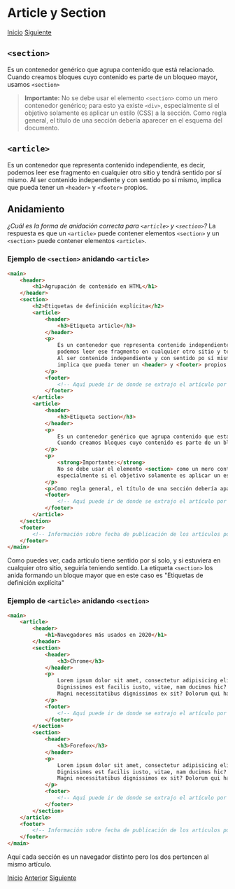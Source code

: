 # Article y Section

[Inicio](../README.md) [Siguiente](b_que-es-html.md)

## `<section>`

Es un contenedor genérico que agrupa contenido que está relacionado. Cuando creamos bloques cuyo contenido es parte de un bloqueo mayor, usamos `<section>`
> **Importante:**
> No se debe usar el elemento `<section>` como un mero contenedor genérico; para esto ya existe `<div>`, especialmente si el objetivo solamente es aplicar un estilo (CSS) a la sección. Como regla general, el título de una sección debería aparecer en el esquema del documento.

## `<article>`

Es un contenedor que representa contenido independiente, es decir, podemos leer ese fragmento en cualquier otro sitio y tendrá sentido por sí mismo. Al ser contenido independiente y con sentido po sí mismo, implica que pueda tener un `<header>` y `<footer>` propios.

## Anidamiento

*¿Cuál es la forma de anidación correcta para `<article>` y `<section>`?*
La respuesta es que un `<article>` puede contener elementos `<section>` y un `<section>` puede contener elementos `<article>`.

### Ejemplo de `<section>` anidando `<article>`

```html
<main>
    <header>
        <h1>Agrupación de contenido en HTML</h1>
    </header>
    <section>
        <h2>Etiquetas de definición explícita</h2>
        <article>
            <header>
                <h3>Etiqueta article</h3>
            </header>
            <p>
                Es un contenedor que representa contenido independiente, es decir,
                podemos leer ese fragmento en cualquier otro sitio y tendrá sentido por sí mismo.
                Al ser contenido independiente y con sentido po sí mismo,
                implica que pueda tener un <header> y <footer> propios.
            </p>
            <footer>
                <!-- Aquí puede ir de donde se extrajo el artículo por ejemplo -->
            </footer>
        </article>
        <article>
            <header>
                <h3>Etiqueta section</h3>
            </header>
            <p>
                Es un contenedor genérico que agrupa contenido que está relacionado.
                Cuando creamos bloques cuyo contenido es parte de un bloqueo mayor, usamos <section>
            </p>
            <p>
                <strong>Importante:</strong>
                No se debe usar el elemento <section> como un mero contenedor genérico; para esto ya existe <div>,
                especialmente si el objetivo solamente es aplicar un estilo (CSS) a la sección.
            </p>
            <p>Como regla general, el título de una sección debería aparecer en el esquema del documento.</p>
            <footer>
                <!-- Aquí puede ir de donde se extrajo el artículo por ejemplo -->
            </footer>
        </article>
    </section>
    <footer>
        <!-- Información sobre fecha de publicación de los artículos por ejemplo -->
    </footer>
</main>
```

Como puedes ver, cada artículo tiene sentido por sí solo, y si estuviera en cualquier otro sitio, seguiría teniendo sentido. La etiqueta `<section>` los anida formando un bloque mayor que en este caso es "Etiquetas de definición explícita"

### Ejemplo de `<article>` anidando `<section>`

```html
<main>
    <article>
        <header>
            <h1>Navegadores más usados en 2020</h1>
        </header>
        <section>
            <header>
                <h3>Chrome</h3>
            </header>
            <p>
                Lorem ipsum dolor sit amet, consectetur adipisicing elit. Dolor a tenetur autem aperiam.
                Dignissimos est facilis iusto, vitae, nam ducimus hic?
                Magni necessitatibus dignissimos ex sit? Dolorum qui harum laborum.
            </p>
            <footer>
                <!-- Aquí puede ir de donde se extrajo el artículo por ejemplo -->
            </footer>
        </section>
        <section>
            <header>
                <h3>Forefox</h3>
            </header>
            <p>
                Lorem ipsum dolor sit amet, consectetur adipisicing elit. Dolor a tenetur autem aperiam.
                Dignissimos est facilis iusto, vitae, nam ducimus hic?
                Magni necessitatibus dignissimos ex sit? Dolorum qui harum laborum.
            </p>
            <footer>
                <!-- Aquí puede ir de donde se extrajo el artículo por ejemplo -->
            </footer>
        </section>
    </article>
    <footer>
        <!-- Información sobre fecha de publicación de los artículos por ejemplo -->
    </footer>
</main>
```

Aquí cada sección es un navegador distinto pero los dos pertencen al mismo artículo.

[Inicio](../README.md) [Anterior](h_header-y-footer.md) [Siguiente](i_article-y-section.md)
